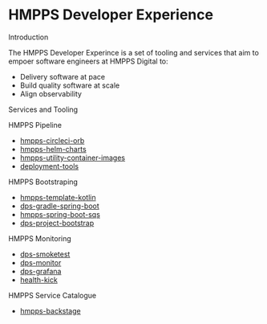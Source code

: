 # HMPPS Developer Experience

Introduction 

The HMPPS Developer Experince is a set of tooling and services that aim to empoer software engineers at HMPPS Digital to: 

- Delivery software at pace
- Build quality software at scale 
- Align observability 
  

Services and Tooling 


HMPPS Pipeline 

- [hmpps-circleci-orb](https://github.com/ministryofjustice/hmpps-circleci-orb)
- [hmpps-helm-charts](https://github.com/ministryofjustice/hmpps-helm-charts)
- [hmpps-utility-container-images](https://github.com/ministryofjustice/hmpps-utility-container-images) 
- [deployment-tools](https://github.com/ministryofjustice/deployment-tools)


HMPPS Bootstraping

- [hmpps-template-kotlin](https://github.com/ministryofjustice/hmpps-template-kotlin)
- [dps-gradle-spring-boot](https://github.com/ministryofjustice/dps-gradle-spring-boot)
- [hmpps-spring-boot-sqs](https://github.com/ministryofjustice/hmpps-spring-boot-sqs)
- [dps-project-bootstrap](https://github.com/ministryofjustice/dps-project-bootstrap)

HMPPS Monitoring 

- [dps-smoketest](https://github.com/ministryofjustice/dps-smoketest)
- [dps-monitor](https://github.com/ministryofjustice/dps-monitor)
- [dps-grafana](https://github.com/ministryofjustice/dps-grafana)
- [health-kick](https://github.com/ministryofjustice/health-kick)

HMPPS Service Catalogue

- [hmpps-backstage](https://github.com/ministryofjustice/hmpps-backstage)